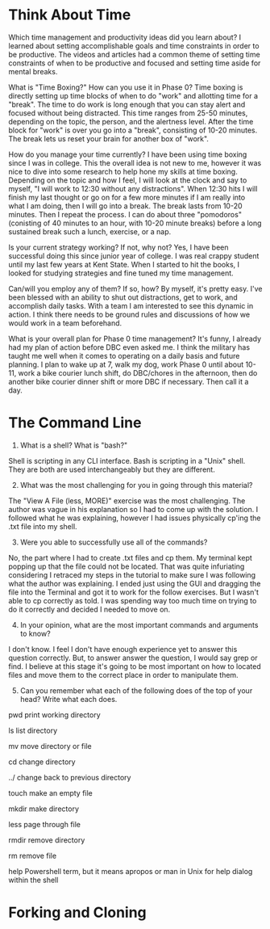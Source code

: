 # Think About Time
Which time management and productivity ideas did you learn about?
I learned about setting accomplishable goals and time constraints in order to be productive. The videos and articles had a common theme of setting time constraints of when to be productive and focused and setting time aside for mental breaks.

What is "Time Boxing?" How can you use it in Phase 0?
Time boxing is directly setting up time blocks of when to do "work" and allotting time for a "break". The time to do work is long enough that you can stay alert and focused without being distracted. This time ranges from 25-50 minutes, depending on the topic, the person, and the alertness level. After the time block for "work" is over you go into a "break", consisting of 10-20 minutes. The break lets us reset your brain for another box of "work".

How do you manage your time currently?
I have been using time boxing since I was in college. This the overall idea is not new to me, however it was nice to dive into some research to help hone my skills at time boxing. Depending on the topic and how I feel, I will look at the clock and say to myself, "I will work to 12:30 without any distractions". When 12:30 hits I will finish my last thought or go on for a few more minutes if I am really into what I am doing, then I will go into a break. The break lasts from 10-20 minutes. Then I repeat the process. I can do about three "pomodoros" (conisting of 40 minutes to an hour, with 10-20 minute breaks) before a long sustained break such a lunch, exercise, or a nap.

Is your current strategy working? If not, why not?
Yes, I have been successful doing this since junior year of college. I was real crappy student until my last few years at Kent State. When I started to hit the books, I looked for studying strategies and fine tuned my time management.

Can/will you employ any of them? If so, how?
By myself, it's pretty easy. I've been blessed with an ability to shut out distractions, get to work, and accomplish daily tasks. With a team I am interested to see this dynamic in action. I think there needs to be ground rules and discussions of how we would work in a team beforehand.

What is your overall plan for Phase 0 time management?
It's funny, I already had my plan of action before DBC even asked me. I think the military has taught me well when it comes to operating on a daily basis and future planning. I plan to wake up at 7, walk my dog, work Phase 0 until about 10-11, work a bike courier lunch shift, do DBC/chores in the afternoon, then do another bike courier dinner shift or more DBC if necessary. Then call it a day.
# The Command Line
1. What is a shell? What is "bash?"

Shell is scripting in any CLI interface. Bash is scripting in a "Unix" shell. They are both are used interchangeably but they are different.

2. What was the most challenging for you in going through this material?

The "View A File (less, MORE)" exercise was the most challenging. The author was vague in his explanation so I had to come up with the solution. I followed what he was explaining, however I had issues physically cp'ing the .txt file into my shell.

3. Were you able to successfully use all of the commands?

No, the part where I had to create .txt files and cp them. My terminal kept popping up that the file could not be located. That was quite infuriating considering I retraced my steps in the tutorial to make sure I was following what the author was explaining. I ended just using the GUI and dragging the file into the Terminal and got it to work for the follow exercises. But I wasn't able to cp correctly as told. I was spending way too much time on trying to do it correctly and decided I needed to move on.

4. In your opinion, what are the most important commands and arguments to know?

I don't know. I feel I don't have enough experience yet to answer this question correctly. But, to answer answer the question, I would say grep or find. I believe at this stage it's going to be most important on how to located files and move them to the correct place in order to manipulate them.

5. Can you remember what each of the following does of the top of your head? Write what each does.

pwd print working directory

ls list directory

mv move directory or file

cd change directory

../ change back to previous directory

touch make an empty file

mkdir make directory

less page through file

rmdir remove directory

rm remove file

help Powershell term, but it means apropos or man in Unix for help dialog within the shell
# Forking and Cloning